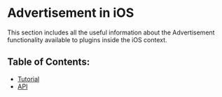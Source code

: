 # Advertisement in iOS

This section includes all the useful information about the Advertisement functionality available to plugins inside the iOS context.

## Table of Contents:

* [Tutorial](/advertisement/ios/tutorial.md)
* [API](/advertisement/ios/api.md)
